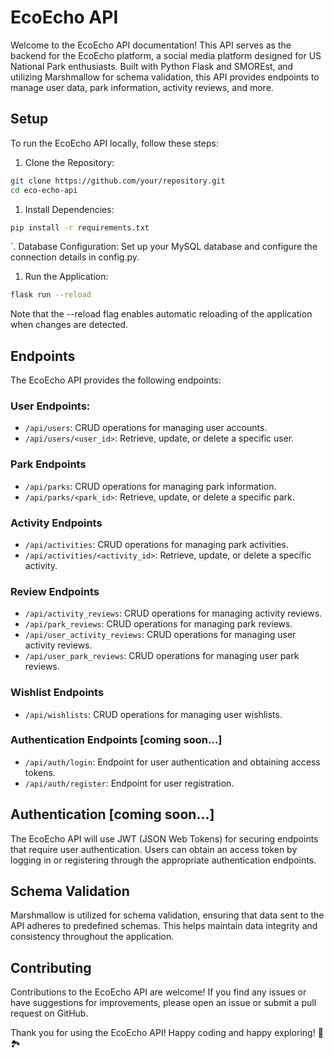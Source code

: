 # EcoEcho API

Welcome to the EcoEcho API documentation! This API serves as the backend for the EcoEcho platform, a social media platform designed for US National Park enthusiasts. Built with Python Flask and SMOREst, and utilizing Marshmallow for schema validation, this API provides endpoints to manage user data, park information, activity reviews, and more.

## Setup

To run the EcoEcho API locally, follow these steps:

1. Clone the Repository:

```bash
git clone https://github.com/your/repository.git
cd eco-echo-api
```

1. Install Dependencies:

```bash
pip install -r requirements.txt
```

`. Database Configuration:
Set up your MySQL database and configure the connection details in config.py.

1. Run the Application:

```bash
flask run --reload
```

Note that the --reload flag enables automatic reloading of the application when changes are detected.

## Endpoints

The EcoEcho API provides the following endpoints:

### User Endpoints:
- `/api/users`: CRUD operations for managing user accounts.
- `/api/users/<user_id>`: Retrieve, update, or delete a specific user.

### Park Endpoints
- `/api/parks`: CRUD operations for managing park information.
- `/api/parks/<park_id>`: Retrieve, update, or delete a specific park.

### Activity Endpoints
- `/api/activities`: CRUD operations for managing park activities.
- `/api/activities/<activity_id>`: Retrieve, update, or delete a specific activity.

### Review Endpoints
- `/api/activity_reviews`: CRUD operations for managing activity reviews.
- `/api/park_reviews`: CRUD operations for managing park reviews.
- `/api/user_activity_reviews`: CRUD operations for managing user activity reviews.
- `/api/user_park_reviews`: CRUD operations for managing user park reviews.

### Wishlist Endpoints
- `/api/wishlists`: CRUD operations for managing user wishlists.

### Authentication Endpoints [coming soon...]
- `/api/auth/login`: Endpoint for user authentication and obtaining access tokens.
- `/api/auth/register`: Endpoint for user registration.

## Authentication [coming soon...]

The EcoEcho API will use JWT (JSON Web Tokens) for securing endpoints that require user authentication. Users can obtain an access token by logging in or registering through the appropriate authentication endpoints.

## Schema Validation

Marshmallow is utilized for schema validation, ensuring that data sent to the API adheres to predefined schemas. This helps maintain data integrity and consistency throughout the application.

## Contributing

Contributions to the EcoEcho API are welcome! If you find any issues or have suggestions for improvements, please open an issue or submit a pull request on GitHub.

Thank you for using the EcoEcho API! Happy coding and happy exploring! 🌲🏞️
